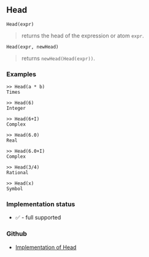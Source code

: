 ## Head

```
Head(expr)
```

> returns the head of the expression or atom `expr`.

```
Head(expr, newHead)
```

> returns `newHead(Head(expr))`.


### Examples

```
>> Head(a * b)
Times

>> Head(6)
Integer

>> Head(6+I)
Complex

>> Head(6.0)
Real

>> Head(6.0+I)
Complex

>> Head(3/4)
Rational

>> Head(x)
Symbol
```






### Implementation status

* &#x2705; - full supported

### Github

* [Implementation of Head](https://github.com/axkr/symja_android_library/blob/master/symja_android_library/matheclipse-core/src/main/java/org/matheclipse/core/builtin/StructureFunctions.java#L770) 

